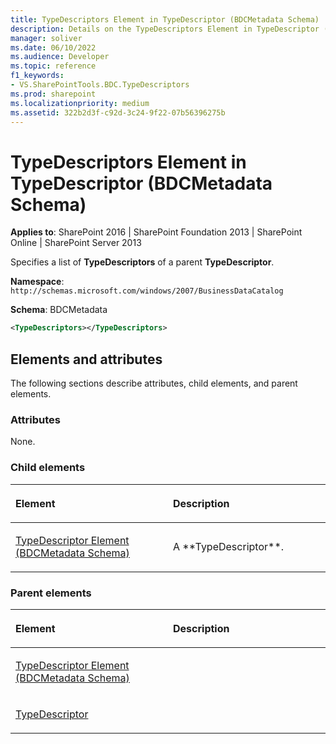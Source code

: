 ```yaml
---
title: TypeDescriptors Element in TypeDescriptor (BDCMetadata Schema)
description: Details on the TypeDescriptors Element in TypeDescriptor (BDCMetadata Schema)
manager: soliver
ms.date: 06/10/2022
ms.audience: Developer
ms.topic: reference
f1_keywords:
- VS.SharePointTools.BDC.TypeDescriptors
ms.prod: sharepoint
ms.localizationpriority: medium
ms.assetid: 322b2d3f-c92d-3c24-9f22-07b56396275b
---
```


# TypeDescriptors Element in TypeDescriptor (BDCMetadata Schema)

**Applies to**: SharePoint 2016 | SharePoint Foundation 2013 | SharePoint Online | SharePoint Server 2013

Specifies a list of **TypeDescriptors** of a parent **TypeDescriptor**.

**Namespace**: `http://schemas.microsoft.com/windows/2007/BusinessDataCatalog`

**Schema**: BDCMetadata

```XML
<TypeDescriptors></TypeDescriptors>
```

## Elements and attributes

The following sections describe attributes, child elements, and parent elements.

### Attributes

None.

### Child elements

<table>
<colgroup>
<col width="50%" />
<col width="50%" />
</colgroup>
<thead>
<tr class="header">
<th align="left"><p>Element</p></th>
<th align="left"><p>Description</p></th>
</tr>
</thead>
<tbody>
<tr class="odd">
<td align="left"><p><span><a href="typedescriptor-element-bdcmetadata-schema.md">TypeDescriptor Element (BDCMetadata Schema)</a></span></p></td>
<td align="left"><p>A **TypeDescriptor**.</p></td>
</tr>
</tbody>
</table>

### Parent elements

<table>
<colgroup>
<col width="50%" />
<col width="50%" />
</colgroup>
<thead>
<tr class="header">
<th align="left"><p>Element</p></th>
<th align="left"><p>Description</p></th>
</tr>
</thead>
<tbody>
<tr class="odd">
<td align="left"><p><span><a href="typedescriptor-element-bdcmetadata-schema.md">TypeDescriptor Element (BDCMetadata Schema)</a></span></p></td>
<td align="left"></td>
</tr>
<tr class="even">
<td align="left"><p><a href="https://msdn.microsoft.com/library/30e38d7f-af18-20ec-45ab-0bece071ce67.aspx">TypeDescriptor</a></p></td>
<td align="left"></td>
</tr>
</tbody>
</table>








